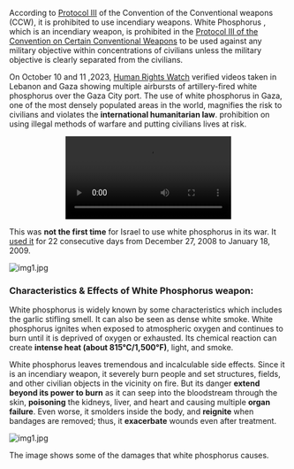 
According to [Protocol III](https://ihl-databases.icrc.org/en/ihl-treaties/ccw-protocol-iii-1980) of the Convention of the Conventional weapons (CCW), it is prohibited to use incendiary weapons. White Phosphorus , which is an incendiary weapon, is prohibited in the [Protocol III of the Convention on Certain Conventional Weapons](https://ihl-databases.icrc.org/en/ihl-treaties) to be used against any military objective within concentrations of civilians unless the military objective is clearly separated from the civilians. 

On October 10 and 11 ,2023, [Human Rights Watch](https://www.hrw.org/news/2023/10/12/israel-white-phosphorus-used-gaza-lebanon) verified videos taken in Lebanon and Gaza showing multiple airbursts of artillery-fired white phosphorus over the Gaza City port.
The use of white phosphorus in Gaza, one of the most densely populated areas in the world, magnifies the risk to civilians and violates the **international humanitarian law**. prohibition on using illegal methods of warfare and putting civilians lives at risk.


<div align="center">
    <video src="../../BlogsPage/Incendiary%20Weapon/video1.mp4" controls style="max-width: 60%"/>
</div>

This was **not the first time** for Israel to use white phosphorus in its war. It [used it](https://www.hrw.org/report/2009/03/25/rain-fire/israels-unlawful-use-white-phosphorus-gaza) for 22 consecutive days from December 27, 2008 to January 18, 2009. 

![img1.jpg](../../BlogsPage/Incendiary%20Weapon/img1.jpg)

### Characteristics & Effects of White Phosphorus weapon:

White phosphorus is widely known by some characteristics which includes the garlic stifling smell. It can also be seen as dense white smoke. White phosphorus ignites when exposed to atmospheric oxygen and continues to burn until it is deprived of oxygen or exhausted. Its chemical reaction can create **intense heat (about 815°C/1,500°F)**, light, and smoke.

White phosphorus  leaves tremendous and incalculable side effects. Since it is  an incendiary weapon, it severely burn people and set structures, fields, and other civilian objects in the vicinity on fire. But its danger **extend beyond its power to burn** as it can seep into the bloodstream through the skin, **poisoning** the kidneys, liver, and heart and causing multiple **organ failure**. Even worse, it smolders inside the body, and **reignite** when bandages are removed; thus, it **exacerbate** wounds even after treatment. 

![img1.jpg](../../BlogsPage/Incendiary%20Weapon/img2.jpg)

The image shows some of the damages that white phosphorus causes.